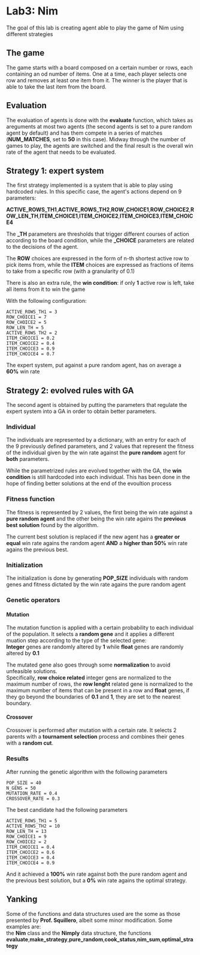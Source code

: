 # Lab3: Nim

The goal of this lab is creating agent able to play the game of Nim using different strategies

## The game

The game starts with a board composed on a certain number or rows, each containing an od number of items. One at a time, each player selects one row and removes at least one item from it. The winner is the player that is able to take the last item from the board.

## Evaluation

The evaluation of agents is done with the **evaluate** function, which takes as areguments at most two agents (the second agents is set to a pure random agent by default) and has them compete in a series of matches (**NUM_MATCHES**, set to **50** in this case). Midway through the number of games to play, the agents are switched and the final result is the overall win rate of the agent that needs to be evaluated.

## Strategy 1: expert system

The first strategy implemented is a system that is able to play using hardcoded rules. In this specific case, the agent's actions depend on 9 parameters:

**ACTIVE_ROWS_TH1**,**ACTIVE_ROWS_TH2**,**ROW_CHOICE1**,**ROW_CHOICE2**,**ROW_LEN_TH**,**ITEM_CHOICE1**,**ITEM_CHOICE2**,**ITEM_CHOICE3**,**ITEM_CHOICE4**

The **_TH** parameters are thresholds that trigger different courses of action according to the board condition, while the **_CHOICE** parameters are related to the decisions of the agent.

The **ROW** choices are expressed in the form of n-th shortest active row to pick items from, while the **ITEM** choices are expressed as fractions of items to take from a specific row (with a granularity of 0.1)

There is also an extra rule, the **win condition**: if only **1** active row is left, take all items from it to win the game

With the following configuration:

    ACTIVE_ROWS_TH1 = 3 
    ROW_CHOICE1 = 7 
    ROW_CHOICE2 = 5 
    ROW_LEN_TH = 5 
    ACTIVE_ROWS_TH2 = 2 
    ITEM_CHOICE1 = 0.2  
    ITEM_CHOICE2 = 0.4
    ITEM_CHOICE3 = 0.9
    ITEM_CHOICE4 = 0.7
The expert system, put against a pure random agent, has on average a **60%** win rate

## Strategy 2: evolved rules with GA

The second agent is obtained by putting the parameters that regulate the expert system into a GA in order to obtain better parameters.

### Individual

The individuals are represented by a dictionary, with an entry for each of the 9 previously defined parameters, and 2 values that represent the fitness of the individual given by the win rate against the **pure random** agent for **both** parameters.

While the parametrized rules are evolved together with the GA, the **win condition** is still hardcoded into each individual. This has been done in the hope of finding better solutions at the end of the evoultion process 

### Fitness function

The fitness is represented by 2 values, the first being the win rate against a **pure random agent** and the other being the win rate agains the **previous best solution** found by the algorithm.

The current best solution is replaced if the new agent has a **greater or equal** win rate agains the random agent **AND** a **higher than 50%** win rate agains the previous best.

### Initialization

The initialization is done by generating **POP_SIZE** individuals with random genes and fitness dictated by the win rate agains the pure random agent 

### Genetic operators

#### **Mutation**

The mutation function is applied with a certain probability to each individual of the population. It selects a **random gene** and it applies a different muation step according to the type of the selected gene: <br>
**Integer** genes are randomly altered by **1** while **float** genes are randomly altered by **0.1**

The mutated gene also goes through some **normalization** to avoid unfeasible solutions.<br>
Specifically, **row choice related** integer gens are normalized to the maximum number of rows, the **row lenght** related gene is normalized to the maximum number of items that can be present in a row and **float** genes, if they go beyond the boundaries of **0.1** and **1**, they are set to the nearest boundary.

#### **Crossover**

Crossover is performed after mutation with a certain rate. It selects 2 parents with a **tournament selection** process and combines their genes with a **random cut**.

### Results

After running the genetic algorithm with the following parameters

    POP_SIZE = 40
    N_GENS = 50
    MUTATION_RATE = 0.4
    CROSSOVER_RATE = 0.3

The best candidate had the following parameters

    ACTIVE_ROWS_TH1 = 5
    ACTIVE_ROWS_TH2 = 10
    ROW_LEN_TH = 13
    ROW_CHOICE1 = 9
    ROW_CHOICE2 = 2
    ITEM_CHOICE1 = 0.4
    ITEM_CHOICE2 = 0.6
    ITEM_CHOICE3 = 0.4
    ITEM_CHOICE4 = 0.9

And it achieved a **100%** win rate against both the pure random agent and the previous best solution, but a **0%** win rate agains the optimal strategy.

## Yanking

Some of the functions and data structures used are the some as those presented by **Prof. Squillero**, albeit some minor modification. Some examples are:<br>
the **Nim** class and the **Nimply** data structure, the functions **evaluate**,**make_strategy**,**pure_random**,**cook_status**,**nim_sum**,**optimal_strategy**